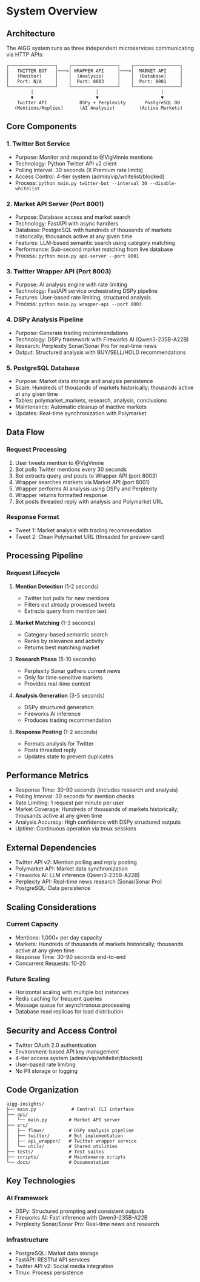 # System Overview

## Architecture

The AIGG system runs as three independent microservices communicating via HTTP APIs:

```
┌─────────────────┐    ┌─────────────────┐    ┌─────────────────┐
│   TWITTER BOT   │───>│ WRAPPER API     │───>│  MARKET API     │
│   (Monitor)     │    │  (Analysis)     │    │  (Database)     │
│   Port: N/A     │    │  Port: 8003     │    │  Port: 8001     │
└─────────────────┘    └─────────────────┘    └─────────────────┘
         │                       │                       │
         ▼                       ▼                       ▼
    Twitter API            DSPy + Perplexity       PostgreSQL DB
   (Mentions/Replies)      (AI Analysis)         (Active Markets)
```

## Core Components

### 1. Twitter Bot Service
- Purpose: Monitor and respond to @VigVinnie mentions
- Technology: Python Twitter API v2 client
- Polling Interval: 30 seconds (X Premium rate limits)
- Access Control: 4-tier system (admin/vip/whitelist/blocked)
- Process: `python main.py twitter-bot --interval 30 --disable-whitelist`

### 2. Market API Server (Port 8001)
- Purpose: Database access and market search
- Technology: FastAPI with async handlers
- Database: PostgreSQL with hundreds of thousands of markets historically; thousands active at any given time
- Features: LLM-based semantic search using category matching
- Performance: Sub-second market matching from live database
- Process: `python main.py api-server --port 8001`

### 3. Twitter Wrapper API (Port 8003)
- Purpose: AI analysis engine with rate limiting
- Technology: FastAPI service orchestrating DSPy pipeline
- Features: User-based rate limiting, structured analysis
- Process: `python main.py wrapper-api --port 8003`

### 4. DSPy Analysis Pipeline
- Purpose: Generate trading recommendations
- Technology: DSPy framework with Fireworks AI (Qwen3-235B-A22B)
- Research: Perplexity Sonar/Sonar Pro for real-time news
- Output: Structured analysis with BUY/SELL/HOLD recommendations

### 5. PostgreSQL Database
- Purpose: Market data storage and analysis persistence
- Scale: Hundreds of thousands of markets historically; thousands active at any given time
- Tables: polymarket_markets, research, analysis, conclusions
- Maintenance: Automatic cleanup of inactive markets
- Updates: Real-time synchronization with Polymarket

## Data Flow

### Request Processing

1. User tweets mention to @VigVinnie
2. Bot polls Twitter mentions every 30 seconds
3. Bot extracts query and posts to Wrapper API (port 8003)
4. Wrapper searches markets via Market API (port 8001)
5. Wrapper performs AI analysis using DSPy and Perplexity
6. Wrapper returns formatted response
7. Bot posts threaded reply with analysis and Polymarket URL

### Response Format

- Tweet 1: Market analysis with trading recommendation
- Tweet 2: Clean Polymarket URL (threaded for preview card)

## Processing Pipeline

### Request Lifecycle

1. **Mention Detection** (1-2 seconds)
   - Twitter bot polls for new mentions
   - Filters out already processed tweets
   - Extracts query from mention text

2. **Market Matching** (1-3 seconds)
   - Category-based semantic search
   - Ranks by relevance and activity
   - Returns best matching market

3. **Research Phase** (5-10 seconds)
   - Perplexity Sonar gathers current news
   - Only for time-sensitive markets
   - Provides real-time context

4. **Analysis Generation** (3-5 seconds)
   - DSPy structured generation
   - Fireworks AI inference
   - Produces trading recommendation

5. **Response Posting** (1-2 seconds)
   - Formats analysis for Twitter
   - Posts threaded reply
   - Updates state to prevent duplicates

## Performance Metrics

- Response Time: 30-90 seconds (includes research and analysis)
- Polling Interval: 30 seconds for mention checks
- Rate Limiting: 1 request per minute per user
- Market Coverage: Hundreds of thousands of markets historically; thousands active at any given time
- Analysis Accuracy: High confidence with DSPy structured outputs
- Uptime: Continuous operation via tmux sessions

## External Dependencies

- Twitter API v2: Mention polling and reply posting
- Polymarket API: Market data synchronization
- Fireworks AI: LLM inference (Qwen3-235B-A22B)
- Perplexity API: Real-time news research (Sonar/Sonar Pro)
- PostgreSQL: Data persistence

## Scaling Considerations

### Current Capacity
- Mentions: 1,000+ per day capacity
- Markets: Hundreds of thousands of markets historically; thousands active at any given time
- Response Time: 30-90 seconds end-to-end
- Concurrent Requests: 10-20

### Future Scaling
- Horizontal scaling with multiple bot instances
- Redis caching for frequent queries
- Message queue for asynchronous processing
- Database read replicas for load distribution


## Security and Access Control

- Twitter OAuth 2.0 authentication
- Environment-based API key management
- 4-tier access system (admin/vip/whitelist/blocked)
- User-based rate limiting
- No PII storage or logging


## Code Organization

```
aigg-insights/
├── main.py             # Central CLI interface
├── api/
│   └── main.py        # Market API server
├── src/
│   ├── flows/         # DSPy analysis pipeline
│   ├── twitter/       # Bot implementation
│   ├── api_wrapper/   # Twitter wrapper service
│   └── utils/         # Shared utilities
├── tests/             # Test suites
├── scripts/           # Maintenance scripts
└── docs/              # Documentation
```

## Key Technologies

### AI Framework
- DSPy: Structured prompting and consistent outputs
- Fireworks AI: Fast inference with Qwen3-235B-A22B
- Perplexity Sonar/Sonar Pro: Real-time news and research

### Infrastructure
- PostgreSQL: Market data storage
- FastAPI: RESTful API services
- Twitter API v2: Social media integration
- Tmux: Process persistence